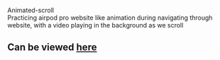 Animated-scroll
<br>
Practicing airpod pro website like animation during navigating through website,
with a video playing in the background as we scroll

<h2>Can be viewed <a href="https://toguro85.github.io/Scroll-Animation/">here</a></h2>
